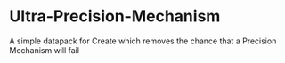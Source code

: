 # Ultra-Precision-Mechanism
A simple datapack for Create which removes the chance that a Precision Mechanism will fail
